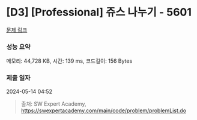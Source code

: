 # [D3] [Professional] 쥬스 나누기 - 5601 

[문제 링크](https://swexpertacademy.com/main/code/problem/problemDetail.do?contestProbId=AWXGAylqcdYDFAUo) 

### 성능 요약

메모리: 44,728 KB, 시간: 139 ms, 코드길이: 156 Bytes

### 제출 일자

2024-05-14 04:52



> 출처: SW Expert Academy, https://swexpertacademy.com/main/code/problem/problemList.do